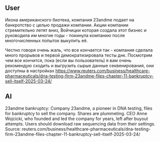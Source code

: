 ## User
Икона американского биотека, компания 23andme подает на банкротство с целью продажи компании. Акции компании стремительно летят вниз, Войчицки которая создала этот бизнес и руководила им многие годы - покинула компанию после многочисленных попыток выкупить её.

Честно говоря очень жаль, что все кончается так - компания сделала много прорывов и первой демократизировала тесты днк. Посмотрим чем все кончится, пока (если вы пользователь) я вам очень рекомендую сходить и выгрузить сырые данные секвенирования, они доступны в настройках https://www.reuters.com/business/healthcare-pharmaceuticals/dna-testing-firm-23andme-files-chapter-11-bankruptcy-sell-itself-2025-03-24/

## AI
23andme bankruptcy: Company 23andme, a pioneer in DNA testing, files for bankruptcy to sell the company. Shares are plummeting. CEO Anne Wojcicki, who founded and led the company for years, left after buyout attempts. Users should download raw sequencing data from their settings. Source: reuters.com/business/healthcare-pharmaceuticals/dna-testing-firm-23andme-files-chapter-11-bankruptcy-sell-itself-2025-03-24/
 